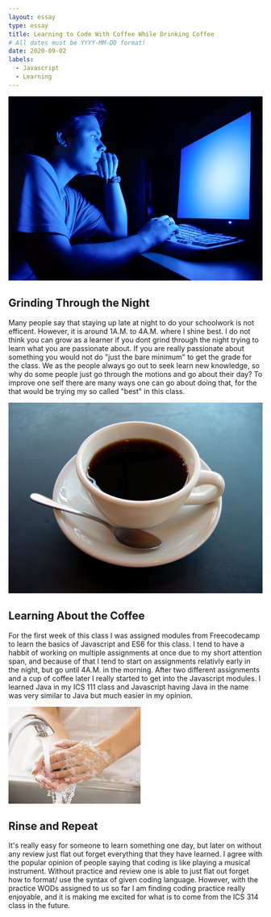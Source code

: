 ```yaml
---
layout: essay
type: essay
title: Learning to Code With Coffee While Drinking Coffee
# All dates must be YYYY-MM-DD format!
date: 2020-09-02
labels:
  - Javascript
  - Learning
---
```

<img class="ui medium top left square image" src="../images/grinding.jpg">

## Grinding Through the Night

  Many people say that staying up late at night to do your schoolwork is not efficent. However, it is around 1A.M. to 4A.M. where I shine best. I do not think you can grow as a learner if you dont grind through the night trying to learn what you are passionate about. If you are really passionate about something you would not do "just the bare minimum" to get the grade for the class. We as the people always go out to seek learn new knowledge, so why do some people just go through the motions and go about their day? To improve one self there are many ways one can go about doing that, for the that would be trying my so called "best" in this class.

<img class="ui medium top left square image" src="../images/javacup.jpg">

## Learning About the Coffee

  For the first week of this class I was assigned modules from Freecodecamp to learn the basics of Javascript and ES6 for this class. I tend to have a habbit of working on multiple assignments at once due to my short attention span, and because of that I tend to start on assignments relativly early in the night, but go until 4A.M. in the morning. After two different assignments and a cup of coffee later I really started to get into the Javascript modules. I learned Java in my ICS 111 class and Javascript having Java in the name was very similar to Java but much easier in my opinion. 
  
  <img class="ui medium top left square image" src="../images/rinse.jpg">
  
 ## Rinse and Repeat
 
  It's really easy for someone to learn something one day, but later on without any review just flat out forget everything that they have learned. I agree with the popular opinion of people saying that coding is like playing a musical instrument. Without practice and review one is able to just flat out forget how to format/ use the syntax of given coding language. However, with the practice WODs assigned to us so far I am finding coding practice really enjoyable, and it is making me excited for what is to come from the ICS 314 class in the future.
